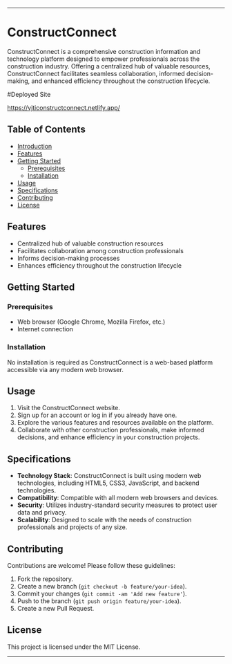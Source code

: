 
---

# ConstructConnect

ConstructConnect is a comprehensive construction information and technology platform designed to empower professionals across the construction industry. Offering a centralized hub of valuable resources, ConstructConnect facilitates seamless collaboration, informed decision-making, and enhanced efficiency throughout the construction lifecycle.

#Deployed Site 

https://vjticonstructconnect.netlify.app/

## Table of Contents

- [Introduction](#constructconnect)
- [Features](#features)
- [Getting Started](#getting-started)
  - [Prerequisites](#prerequisites)
  - [Installation](#installation)
- [Usage](#usage)
- [Specifications](#specifications)
- [Contributing](#contributing)
- [License](#license)

## Features

- Centralized hub of valuable construction resources
- Facilitates collaboration among construction professionals
- Informs decision-making processes
- Enhances efficiency throughout the construction lifecycle

## Getting Started

### Prerequisites

- Web browser (Google Chrome, Mozilla Firefox, etc.)
- Internet connection

### Installation

No installation is required as ConstructConnect is a web-based platform accessible via any modern web browser.

## Usage

1. Visit the ConstructConnect website.
2. Sign up for an account or log in if you already have one.
3. Explore the various features and resources available on the platform.
4. Collaborate with other construction professionals, make informed decisions, and enhance efficiency in your construction projects.

## Specifications

- **Technology Stack**: ConstructConnect is built using modern web technologies, including HTML5, CSS3, JavaScript, and backend technologies.
- **Compatibility**: Compatible with all modern web browsers and devices.
- **Security**: Utilizes industry-standard security measures to protect user data and privacy.
- **Scalability**: Designed to scale with the needs of construction professionals and projects of any size.

## Contributing

Contributions are welcome! Please follow these guidelines:

1. Fork the repository.
2. Create a new branch (`git checkout -b feature/your-idea`).
3. Commit your changes (`git commit -am 'Add new feature'`).
4. Push to the branch (`git push origin feature/your-idea`).
5. Create a new Pull Request.

## License

This project is licensed under the MIT License.

---
